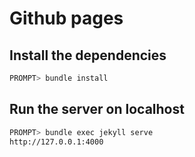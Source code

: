 # Github pages

## Install the dependencies

```bash
PROMPT> bundle install
```

## Run the server on localhost

```bash
PROMPT> bundle exec jekyll serve
http://127.0.0.1:4000
```
